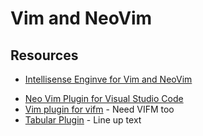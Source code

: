 # Vim and NeoVim

## Resources

- [Intellisense Enginve for Vim and NeoVim](https://github.com/neoclide/coc.nvim)

* [Neo Vim Plugin for Visual Studio Code](https://marketplace.visualstudio.com/items?itemName=asvetliakov.vscode-neovim)
* [Vim plugin for vifm](https://github.com/vifm/vifm.vim) - Need VIFM too
* [Tabular Plugin](https://github.com/godlygeek/tabular) - Line up text

